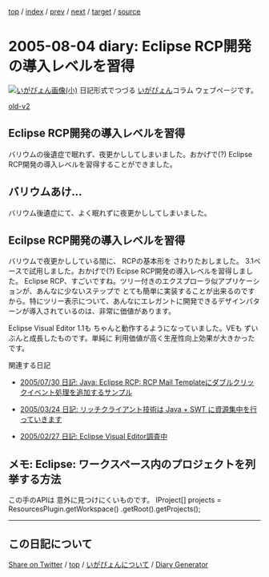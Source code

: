 [top](https://igapyon.github.io/diary/) 
 / [index](https://igapyon.github.io/diary/2005/index.html) 
 / [prev](https://igapyon.github.io/diary/2005/ig050803.html) 
 / [next](https://igapyon.github.io/diary/2005/ig050805.html) 
 / [target](https://igapyon.github.io/diary/2005/ig050804.html) 
 / [source](https://github.com/igapyon/diary/blob/gh-pages/2005/ig050804.html.src.md) 

2005-08-04 diary: Eclipse RCP開発の導入レベルを習得
=====================================================================================================
[![いがぴょん画像(小)](https://igapyon.github.io/diary/images/iga200306s.jpg "いがぴょん")](https://igapyon.github.io/diary/memo/memoigapyon.html) 日記形式でつづる [いがぴょん](https://igapyon.github.io/diary/memo/memoigapyon.html)コラム ウェブページです。

[old-v2](ig050804-orig.html)

## Eclipse RCP開発の導入レベルを習得

バリウムの後遺症で眠れず、夜更かししてしまいました。おかげで(?) Eclipse RCP開発の導入レベルを習得することができました。


## バリウムあけ…

バリウム後遺症にて、よく眠れずに夜更かししてしまいました。

## Ecilpse RCP開発の導入レベルを習得

バリウムで夜更かししている間に、 RCPの基本形を さわりたおしました。
3.1ベースで試用しました。おかげで(?) Ecipse RCP開発の導入レベルを習得しました。
Eclipse RCP、すごいですね。ツリー付きのエクスプローラ似アプリケーションが、あんなに少ないステップで とても簡単に実装することが出来るのですから。特にツリー表示について、あんなにエレガントに開発できるデザインパターンが導入されているのは、非常に価値があります。

Eclipse Visual Editor 1.1も ちゃんと動作するようになっていました。VEも ずいぶんと成長したものです。単純に 利用価値が高く生産性向上効果が大きかったです。

関連する日記

* [2005/07/30 日記: Java: Eclipse RCP: RCP Mail Templateにダブルクリックイベント処理を追加するサンプル](ig050730.html)
  
* [2005/03/24 日記: リッチクライアント技術は Java + SWT に資源集中を行っていきます](ig050324.html)
  
* [2005/02/27 日記: Eclipse Visual Editor調査中](ig050227.html)

## メモ: Eclipse: ワークスペース内のプロジェクトを列挙する方法

この手のAPIは 意外に見つけにくいものです。
IProject[] projects = ResourcesPlugin.getWorkspace() .getRoot().getProjects();

----------------------------------------------------------------------------------------------------

## この日記について

[Share on Twitter](https://twitter.com/intent/tweet?hashtags=igapyon%2Cdiary%2C%E3%81%84%E3%81%8C%E3%81%B4%E3%82%87%E3%82%93&text=Eclipse+RCP%E9%96%8B%E7%99%BA%E3%81%AE%E5%B0%8E%E5%85%A5%E3%83%AC%E3%83%99%E3%83%AB%E3%82%92%E7%BF%92%E5%BE%97&url=https%3A%2F%2Figapyon.github.io%2Fdiary%2F2005%2Fig050804.html) / [top](../index.html/) / [いがぴょんについて](https://igapyon.github.io/diary/memo/memoigapyon.html) / [Diary Generator](https://github.com/igapyon/igapyonv3)
